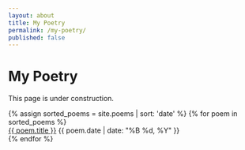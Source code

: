 ```yaml
---
layout: about
title: My Poetry
permalink: /my-poetry/
published: false
---
```


# My Poetry

This page is under construction.

<div class="poetry-table-container">
  <div class="poem-list">
    {% assign sorted_poems = site.poems | sort: 'date' %}
    {% for poem in sorted_poems %}
      <div class="poem-item">
        <span class="poem-title"><a href="{{ poem.url }}">{{ poem.title }}</a></span>
        <span class="poem-date">{{ poem.date | date: "%B %d, %Y" }}</span>
      </div>
    {% endfor %}
  </div>
</div>

